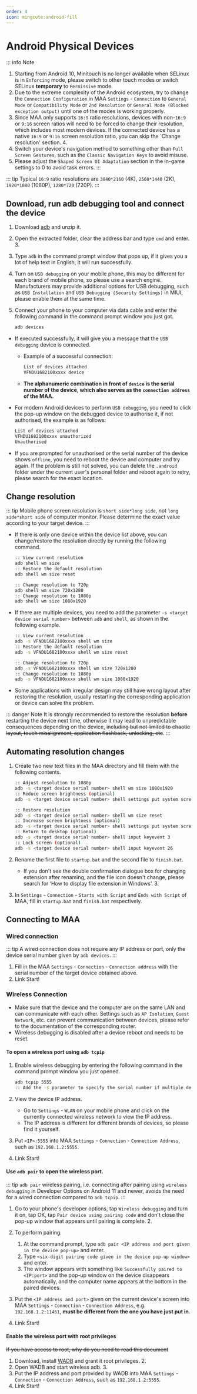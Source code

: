 ```yaml
---
order: 4
icon: mingcute:android-fill
---
```


# Android Physical Devices

::: info Note
1. Starting from Android 10, Minitouch is no longer available when SELinux is in `Enforcing` mode, please switch to other touch modes or switch SELinux **temporary** to `Permissive` mode.
2. Due to the extreme complexity of the Android ecosystem, try to change the `Connection Configuration` in MAA `Settings` - `Connection` to `General Mode` or `Compatibility Mode` or `2nd Resolution` or `General Mode (Blocked exception output)` until one of the modes is working properly.
3. Since MAA only supports `16:9` ratio resolutions, devices with non-`16:9` or `9:16` screen ratios will need to be forced to change their resolution, which includes most modern devices. If the connected device has a native `16:9` or `9:16` screen resolution ratio, you can skip the `Change resolution' section. 4.
4. Switch your device's navigation method to something other than `Full Screen Gestures`, such as the `Classic Navigation Keys` to avoid misuse.
5. Please adjust the `Shaped Screen UI Adaptation` section in the in-game settings to 0 to avoid task errors.
:::

::: tip
Typical `16:9` ratio resolutions are `3840*2160` (4K), `2560*1440` (2K), `1920*1080` (1080P), `1280*720` (720P).
:::

## Download, run adb debugging tool and connect the device

1. Download [adb](https://dl.google.com/android/repository/platform-tools-latest-windows.zip) and unzip it.
2. Open the extracted folder, clear the address bar and type `cmd` and enter. 3.
3. Type `adb` in the command prompt window that pops up, if it gives you a lot of help text in English, it will run successfully.
4. Turn on `USB debugging` on your mobile phone, this may be different for each brand of mobile phone, so please use a search engine. Manufacturers may provide additional options for USB debugging, such as `USB Installation` and `USB Debugging (Security Settings)` in MIUI, please enable them at the same time.
5. Connect your phone to your computer via data cable and enter the following command in the command prompt window you just got.

   ```bash
   adb devices
   ```

- If executed successfully, it will give you a message that the ``USB debugging`` device is connected.

  - Example of a successful connection:

    ```bash
    List of devices attached
    VFNDU1682100xxxx device
    ```

  - **The alphanumeric combination in front of `device` is the serial number of the device, which also serves as the `connection address` of the MAA.**

- For modern Android devices to perform `USB debugging`, you need to click the pop-up window on the debugged device to authorise it, if not authorised, the example is as follows:

  ```bash
  List of devices attached
  VFNDU1682100xxxx unauthorized
  Unauthorised
  ```

- If you are prompted for unauthorised or the serial number of the device shows `offline`, you need to reboot the device and computer and try again. If the problem is still not solved, you can delete the `.android` folder under the current user's personal folder and reboot again to retry, please search for the exact location.

## Change resolution

::: tip
Mobile phone screen resolution is `short side*long side`, not `long side*short side` of computer monitor. Please determine the exact value according to your target device.
:::

- If there is only one device within the device list above, you can change/restore the resolution directly by running the following command.

  ```bash
  :: View current resolution
  adb shell wm size
  :: Restore the default resolution
  adb shell wm size reset

  :: Change resolution to 720p
  adb shell wm size 720x1280
  :: Change resolution to 1080p
  adb shell wm size 1080x1920
  ```

- If there are multiple devices, you need to add the parameter `-s <target device serial number>` between `adb` and `shell`, as shown in the following example.

  ```bash
  :: View current resolution
  adb -s VFNDU1682100xxxx shell wm size
  :: Restore the default resolution
  adb -s VFNDU1682100xxxx shell wm size reset

  :: Change resolution to 720p
  adb -s VFNDU1682100xxxx shell wm size 720x1280
  :: Change resolution to 1080p
  adb -s VFNDU1682100xxxx shell wm size 1080x1920
  ```

- Some applications with irregular design may still have wrong layout after restoring the resolution, usually restarting the corresponding application or device can solve the problem.

::: danger Note
It is strongly recommended to restore the resolution **before** restarting the device next time, otherwise it may lead to unpredictable consequences depending on the device, ~~including but not limited to chaotic layout, touch misalignment, application flashback, unlocking, etc~~.
:::

## Automating resolution changes

1. Create two new text files in the MAA directory and fill them with the following contents.

   ```bash
   :: Adjust resolution to 1080p
   adb -s <target device serial number> shell wm size 1080x1920
   :: Reduce screen brightness (optional)
   adb -s <target device serial number> shell settings put system screen_brightness 1
   ```

   ```bash
   :: Restore resolution
   adb -s <target device serial number> shell wm size reset
   :: Increase screen brightness (optional)
   adb -s <target device serial number> shell settings put system screen_brightness 20
   :: Return to desktop (optional)
   adb -s <target device serial number> shell input keyevent 3
   :: Lock screen (optional)
   adb -s <target device serial number> shell input keyevent 26
   ```

2. Rename the first file to `startup.bat` and the second file to `finish.bat`.

   - If you don't see the double confirmation dialogue box for changing extension after renaming, and the file icon doesn't change, please search for ‘How to display file extension in Windows’. 3.

3. In `Settings` - `Connection` - `Starts with Script` and `Ends with Script` of MAA, fill in `startup.bat` and `finish.bat` respectively.

## Connecting to MAA

### Wired connection

::: tip
A wired connection does not require any IP address or port, only the device serial number given by `adb devices`.
:::

1. Fill in the MAA `Settings` - `Connection` - `Connection address` with the serial number of the target device obtained above.
2. Link Start!

### Wireless Connection

- Make sure that the device and the computer are on the same LAN and can communicate with each other. Settings such as `AP Isolation`, `Guest Network`, etc. can prevent communication between devices, please refer to the documentation of the corresponding router.
- Wireless debugging is disabled after a device reboot and needs to be reset.

#### To open a wireless port using `adb tcpip`

1. Enable wireless debugging by entering the following command in the command prompt window you just opened.

   ```bash
   adb tcpip 5555
   :: Add the -s parameter to specify the serial number if multiple devices are present.
   ```

2. View the device IP address.

   - Go to `Settings` - `WLAN` on your mobile phone and click on the currently connected wireless network to view the IP address.
   - The IP address is different for different brands of devices, so please find it yourself.

3. Put `<IP>:5555` into MAA `Settings` - `Connection` - `Connection Address`, such as `192.168.1.2:5555`.
4. Link Start!

#### Use `adb pair` to open the wireless port.

::: tip
`adb pair` wireless pairing, i.e. connecting after pairing using `wireless debugging` in Developer Options on Android 11 and newer, avoids the need for a wired connection compared to `adb tcpip`.
:::

1. Go to your phone's developer options, tap `Wireless debugging` and turn it on, tap OK, tap `Pair device using pairing code` and don't close the pop-up window that appears until pairing is complete. 2.

2. To perform pairing.

   1. At the command prompt, type `adb pair <IP address and port given in the device pop-up>` and enter.
   2. Type `<six-digit pairing code given in the device pop-up window>` and enter.
   3. The window appears with something like `Successfully paired to <IP:port>` and the pop-up window on the device disappears automatically, and the computer name appears at the bottom in the paired devices.

3. Put the `<IP address and port>` given on the current device's screen into MAA `Settings` - `Connection` - `Connection Address`, e.g. `192.168.1.2:11451`, **must be different from the one you have just put in**.
4. Link Start!

#### Enable the wireless port with root privileges

~~If you have access to root, why do you need to read this document~~

1. Download, install [WADB](https://github.com/RikkaApps/WADB/releases) and grant it root privileges. 2.
2. Open WADB and start wireless adb. 3.
3. Put the IP address and port provided by WADB into MAA `Settings` - `Connection` - `Connection Address`, such as `192.168.1.2:5555`.
4. Link Start!
